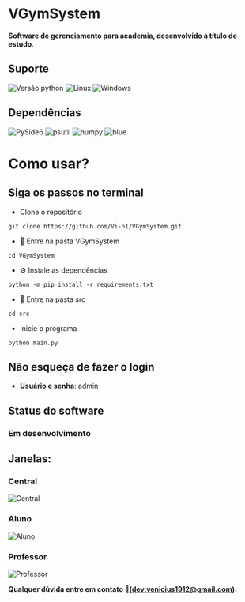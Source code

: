 # VGymSystem
**Software de gerenciamento para academia, desenvolvido a título de estudo**.

## Suporte

![Versão python](https://img.shields.io/pypi/pyversions/PySide6)
![Linux](https://img.shields.io/badge/-Linux-grey?logo=linux)
![Windows](https://shields.io/badge/Windows--9cf?logo=Windows&style=social)

## Dependências

![PySide6](https://img.shields.io/badge/PySide6-6.5.2-blue)
![psutil](https://img.shields.io/badge/psutil-5.9.5-blue)
![numpy](https://img.shields.io/badge/numpy-1.25.2-blue)
![blue](https://img.shields.io/badge/code%20style-blue-blue.svg)

# Como usar?
## Siga os passos no terminal

- Clone o repositório
```
git clone https://github.com/Vi-n1/VGymSystem.git
```
- 📁 Entre na pasta VGymSystem
```
cd VGymSystem
```
- ⚙️ Instale as dependências
```
python -m pip install -r requirements.txt
```
- 📁 Entre na pasta src
```
cd src
```
- Inicie o programa
```
python main.py
```

## Não esqueça de fazer o login

- **Usuário e senha**: admin

## Status do software

### Em desenvolvimento

## Janelas:
### Central
![Central](https://github.com/Vi-n1/VGymSystem/assets/138793693/edec9146-43b1-4a9e-a310-f8bf585567f4)

### Aluno
![Aluno](https://github.com/Vi-n1/VGymSystem/assets/138793693/49225b44-8cec-480d-bbbc-b80164294f28)

### Professor
![Professor](https://github.com/Vi-n1/VGymSystem/assets/138793693/e07fbf4b-1335-4916-bf8c-f44660d5064f)

**Qualquer dúvida entre em contato 📧(dev.venicius1912@gmail.com).**

